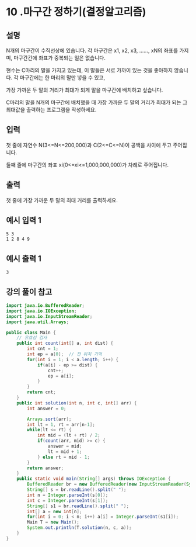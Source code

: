 # 10 .마구간 정하기(결정알고리즘)

## 설명

N개의 마구간이 수직선상에 있습니다. 각 마구간은 x1, x2, x3, ......, xN의 좌표를 가지며, 마구간간에 좌표가 중복되는 일은 없습니다.

현수는 C마리의 말을 가지고 있는데, 이 말들은 서로 가까이 있는 것을 좋아하지 않습니다. 각 마구간에는 한 마리의 말만 넣을 수 있고,

가장 가까운 두 말의 거리가 최대가 되게 말을 마구간에 배치하고 싶습니다.

C마리의 말을 N개의 마구간에 배치했을 때 가장 가까운 두 말의 거리가 최대가 되는 그 최대값을 출력하는 프로그램을 작성하세요.



## 입력

첫 줄에 자연수 N(3<=N<=200,000)과 C(2<=C<=N)이 공백을 사이에 두고 주어집니다.

둘째 줄에 마구간의 좌표 xi(0<=xi<=1,000,000,000)가 차례로 주어집니다.



## 출력

첫 줄에 가장 가까운 두 말의 최대 거리를 출력하세요.



## 예시 입력 1 

```
5 3
1 2 8 4 9
```



## 예시 출력 1

```
3
```



## 강의 풀이 참고

```java
import java.io.BufferedReader;
import java.io.IOException;
import java.io.InputStreamReader;
import java.util.Arrays;

public class Main {
    // 유효성 검사
    public int count(int[] a, int dist) {
        int cnt = 1;
        int ep = a[0];  // 전 위치 기억
        for(int i = 1; i < a.length; i++) {
            if(a[i] - ep >= dist) {
                cnt++;
                ep = a[i];
            }
        }
        return cnt;
    }
    public int solution(int n, int c, int[] arr) {
        int answer = 0;

        Arrays.sort(arr);
        int lt = 1, rt = arr[n-1];
        while(lt <= rt) {
            int mid = (lt + rt) / 2;
            if(count(arr, mid) >= c) {
                answer = mid;
                lt = mid + 1;
            } else rt = mid - 1;
        }
        return answer;
    }
    public static void main(String[] args) throws IOException {
        BufferedReader br = new BufferedReader(new InputStreamReader(System.in));
        String[] s = br.readLine().split(" ");
        int n = Integer.parseInt(s[0]);
        int c = Integer.parseInt(s[1]);
        String[] s1 = br.readLine().split(" ");
        int[] a = new int[n];
        for(int i = 0; i < n; i++) a[i] = Integer.parseInt(s1[i]);
        Main T = new Main();
        System.out.println(T.solution(n, c, a));
    }
}
```

